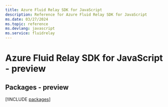 ```yaml
---
title: Azure Fluid Relay SDK for JavaScript
description: Reference for Azure Fluid Relay SDK for JavaScript
ms.date: 03/27/2024
ms.topic: reference
ms.devlang: javascript
ms.service: fluidrelay
---
```

# Azure Fluid Relay SDK for JavaScript - preview
## Packages - preview
[!INCLUDE [packages](fluid-relay-index.md)]